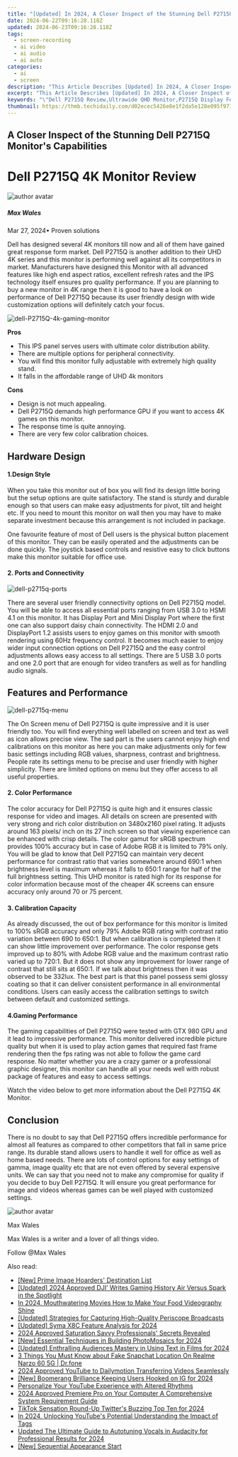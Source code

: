 ```yaml
---
title: "[Updated] In 2024, A Closer Inspect of the Stunning Dell P2715Q Monitor's Capabilities"
date: 2024-06-22T09:16:28.118Z
updated: 2024-06-23T09:16:28.118Z
tags: 
  - screen-recording
  - ai video
  - ai audio
  - ai auto
categories: 
  - ai
  - screen
description: "This Article Describes [Updated] In 2024, A Closer Inspect of the Stunning Dell P2715Q Monitor's Capabilities"
excerpt: "This Article Describes [Updated] In 2024, A Closer Inspect of the Stunning Dell P2715Q Monitor's Capabilities"
keywords: "\"Dell P2715Q Review,Ultrawide QHD Monitor,P2715Q Display Features,High-Resolution Screen Tech,Latest Gaming Monitors,UHD 4K P2715Q Specs,Dell's Premium Displays\""
thumbnail: https://thmb.techidaily.com/d02ecec5426e8e1f2da5e128e095f9718e5fc3c1177707ff5abe66e708ea725f.jpg
---
```


## A Closer Inspect of the Stunning Dell P2715Q Monitor's Capabilities

# Dell P2715Q 4K Monitor Review

![author avatar](https://images.wondershare.com/filmora/article-images/max-wales-author.jpg)

##### Max Wales

 Mar 27, 2024• Proven solutions

 Dell has designed several 4K monitors till now and all of them have gained great response form market. Dell P2715Q is another addition to their UHD 4K series and this monitor is performing well against all its competitors in market. Manufacturers have designed this Monitor with all advanced features like high end aspect ratios, excellent refresh rates and the IPS technology itself ensures pro quality performance. If you are planning to buy a new monitor in 4K range then it is good to have a look on performance of Dell P2715Q because its user friendly design with wide customization options will definitely catch your focus.

![dell-P2715Q-4k-gaming-monitor](https://images.wondershare.com/filmora/article-images/dell-P2715Q-4k-gaming-monitor.jpg)

**Pros**

* This IPS panel serves users with ultimate color distribution ability.
* There are multiple options for peripheral connectivity.
* You will find this monitor fully adjustable with extremely high quality stand.
* It falls in the affordable range of UHD 4k monitors

**Cons**

* Design is not much appealing.
* Dell P2715Q demands high performance GPU if you want to access 4K games on this monitor.
* The response time is quite annoying.
* There are very few color calibration choices.

## Hardware Design

#### 1.Design Style

 When you take this monitor out of box you will find its design little boring but the setup options are quite satisfactory. The stand is sturdy and durable enough so that users can make easy adjustments for pivot, tilt and height etc. If you need to mount this monitor on wall then you may have to make separate investment because this arrangement is not included in package.

 One favourite feature of most of Dell users is the physical button placement of this monitor. They can be easily operated and the adjustments can be done quickly. The joystick based controls and resistive easy to click buttons make this monitor suitable for office use.

#### 2. Ports and Connectivity

![dell-p2715q-ports](https://images.wondershare.com/filmora/article-images/dell-p2715q-ports.jpg)

 There are several user friendly connectivity options on Dell P2715Q model. You will be able to access all essential ports ranging from USB 3.0 to HSMI 4.1 on this monitor. It has Display Port and Mini Display Port where the first one can also support daisy chain connectivity. The HDMI 2.0 and DisplayPort 1.2 assists users to enjoy games on this monitor with smooth rendering using 60Hz frequency control. It becomes much easier to enjoy wider input connection options on Dell P2715Q and the easy control adjustments allows easy access to all settings. There are 5 USB 3.0 ports and one 2.0 port that are enough for video transfers as well as for handling audio signals.

## Features and Performance

![dell-p2715q-menu](https://images.wondershare.com/filmora/article-images/dell-p2715q-menu.jpg)

 The On Screen menu of Dell P2715Q is quite impressive and it is user friendly too. You will find everything well labelled on screen and text as well as icon allows precise view. The sad part is the users cannot enjoy high end calibrations on this monitor as here you can make adjustments only for few basic settings including RGB values, sharpness, contrast and brightness. People rate its settings menu to be precise and user friendly with higher simplicity. There are limited options on menu but they offer access to all useful properties.

#### 2. Color Performance

 The color accuracy for Dell P2715Q is quite high and it ensures classic response for video and images. All details on screen are presented with very strong and rich color distribution on 3480x2160 pixel rating. It adjusts around 163 pixels/ inch on its 27 inch screen so that viewing experience can be enhanced with crisp details. The color gamut for sRGB spectrum provides 100% accuracy but in case of Adobe RGB it is limited to 79% only. You will be glad to know that Dell P2715Q can maintain very decent performance for contrast ratio that varies somewhere around 690:1 when brightness level is maximum whereas it falls to 650:1 range for half of the full brightness setting. This UHD monitor is rated high for its response for color information because most of the cheaper 4K screens can ensure accuracy only around 70 or 75 percent.

#### 3. Calibration Capacity

 As already discussed, the out of box performance for this monitor is limited to 100% sRGB accuracy and only 79% Adobe RGB rating with contrast ratio variation between 690 to 650:1\. But when calibration is completed then it can show little improvement over performance. The color response gets improved up to 80% with Adobe RGB value and the maximum contrast ratio varied up to 720:1\. But it does not show any improvement for lower range of contrast that still sits at 650:1\. If we talk about brightness then it was observed to be 332lux. The best part is that this panel possess semi glossy coating so that it can deliver consistent performance in all environmental conditions. Users can easily access the calibration settings to switch between default and customized settings.

#### 4.Gaming Performance

 The gaming capabilities of Dell P2715Q were tested with GTX 980 GPU and it lead to impressive performance. This monitor delivered incredible picture quality but when it is used to play action games that required fast frame rendering then the fps rating was not able to follow the game card response. No matter whether you are a crazy gamer or a professional graphic designer, this monitor can handle all your needs well with robust package of features and easy to access settings.

 Watch the video below to get more information about the Dell P2715Q 4K Monitor.

## Conclusion

 There is no doubt to say that Dell P2715Q offers incredible performance for almost all features as compared to other competitors that fall in same price range. Its durable stand allows users to handle it well for office as well as home based needs. There are lots of control options for easy settings of gamma, image quality etc that are not even offered by several expensive units. We can say that you need not to make any compromise for quality if you decide to buy Dell P2715Q. It will ensure you great performance for image and videos whereas games can be well played with customized settings.

![author avatar](https://images.wondershare.com/filmora/article-images/max-wales-author.jpg)

Max Wales

Max Wales is a writer and a lover of all things video.

Follow @Max Wales


<ins class="adsbygoogle"
     style="display:block"
     data-ad-format="autorelaxed"
     data-ad-client="ca-pub-7571918770474297"
     data-ad-slot="1223367746"></ins>



<ins class="adsbygoogle"
     style="display:block"
     data-ad-client="ca-pub-7571918770474297"
     data-ad-slot="8358498916"
     data-ad-format="auto"
     data-full-width-responsive="true"></ins>


<span class="atpl-alsoreadstyle">Also read:</span>
<div><ul>
<li><a href="https://fox-hovers.techidaily.com/new-prime-image-hoarders-destination-list/"><u>[New] Prime Image Hoarders' Destination List</u></a></li>
<li><a href="https://fox-hovers.techidaily.com/updated-2024-approved-dji-writes-gaming-history-air-versus-spark-in-the-spotlight/"><u>[Updated] 2024 Approved  DJI’ Writes Gaming History  Air Versus Spark in the Spotlight</u></a></li>
<li><a href="https://fox-hovers.techidaily.com/in-2024-mouthwatering-movies-how-to-make-your-food-videography-shine/"><u>In 2024, Mouthwatering Movies  How to Make Your Food Videography Shine</u></a></li>
<li><a href="https://fox-hovers.techidaily.com/updated-strategies-for-capturing-high-quality-periscope-broadcasts/"><u>[Updated] Strategies for Capturing High-Quality Periscope Broadcasts</u></a></li>
<li><a href="https://fox-hovers.techidaily.com/updated-syma-x8c-feature-analysis-for-2024/"><u>[Updated] Syma X8C Feature Analysis for 2024</u></a></li>
<li><a href="https://fox-hovers.techidaily.com/2024-approved-saturation-savvy-professionals-secrets-revealed/"><u>2024 Approved  Saturation Savvy  Professionals' Secrets Revealed</u></a></li>
<li><a href="https://fox-hovers.techidaily.com/new-essential-techniques-in-building-photomosaics-for-2024/"><u>[New] Essential Techniques in Building PhotoMosaics for 2024</u></a></li>
<li><a href="https://fox-hovers.techidaily.com/updated-enthralling-audiences-mastery-in-using-text-in-films-for-2024/"><u>[Updated] Enthralling Audiences  Mastery in Using Text in Films for 2024</u></a></li>
<li><a href="https://location-social.techidaily.com/3-things-you-must-know-about-fake-snapchat-location-on-realme-narzo-60-5g-drfone-by-drfone-virtual-android/"><u>3 Things You Must Know about Fake Snapchat Location On Realme Narzo 60 5G | Dr.fone</u></a></li>
<li><a href="https://facebook-record-videos.techidaily.com/2024-approved-youtube-to-dailymotion-transferring-videos-seamlessly/"><u>2024 Approved  YouTube to Dailymotion  Transferring Videos Seamlessly</u></a></li>
<li><a href="https://instagram-videos.techidaily.com/new-boomerang-brilliance-keeping-users-hooked-on-ig-for-2024/"><u>[New] Boomerang Brilliance  Keeping Users Hooked on IG for 2024</u></a></li>
<li><a href="https://youtube-clips.techidaily.com/personalize-your-youtube-experience-with-altered-rhythms/"><u>Personalize Your YouTube Experience with Altered Rhythms</u></a></li>
<li><a href="https://ai-video-apps.techidaily.com/2024-approved-premiere-pro-on-your-computer-a-comprehensive-system-requirement-guide/"><u>2024 Approved Premiere Pro on Your Computer A Comprehensive System Requirement Guide</u></a></li>
<li><a href="https://twitter-videos.techidaily.com/tiktok-sensation-round-up-twitters-buzzing-top-ten-for-2024/"><u>TikTok Sensation Round-Up  Twitter's Buzzing Top Ten for 2024</u></a></li>
<li><a href="https://youtube-web.techidaily.com/24-unlocking-youtubes-potential-understanding-the-impact-of-tags/"><u>In 2024, Unlocking YouTube's Potential  Understanding the Impact of Tags</u></a></li>
<li><a href="https://sound-optimizing.techidaily.com/updated-the-ultimate-guide-to-autotuning-vocals-in-audacity-for-professional-results-for-2024/"><u>Updated The Ultimate Guide to Autotuning Vocals in Audacity for Professional Results for 2024</u></a></li>
<li><a href="https://extra-guidance.techidaily.com/new-sequential-appearance-start/"><u>[New] Sequential Appearance Start</u></a></li>
</ul></div>
